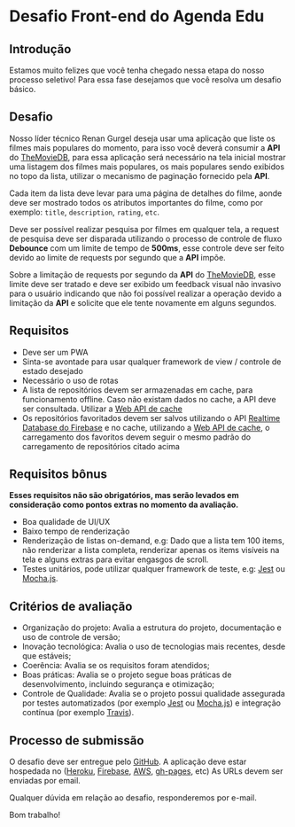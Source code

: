 # Desafio Front-end do Agenda Edu


## Introdução

Estamos muito felizes que você tenha chegado nessa etapa do nosso processo seletivo! Para essa fase desejamos que você resolva um desafio básico.


## Desafio

Nosso líder técnico Renan Gurgel deseja usar uma aplicação que liste os filmes mais populares do momento, para isso você deverá consumir a **API** do [TheMovieDB][tmdb-api-url], para essa aplicação será necessário na tela inicial mostrar uma listagem dos filmes mais populares, os mais populares sendo exibidos no topo da lista, utilizar o mecanismo de paginação fornecido pela **API**.

Cada item da lista deve levar para uma página de detalhes do filme, aonde deve ser mostrado todos os atributos importantes do filme, como por exemplo: `title`, `description`, `rating`, `etc`.

Deve ser possível realizar pesquisa por filmes em qualquer tela, a request de pesquisa deve ser disparada utilizando o processo de controle de fluxo **Debounce​** com um limite de tempo de **500ms**, esse controle deve ser feito devido ao limite de requests por segundo que a **API** impõe.

Sobre a limitação de requests por segundo da **API** do [TheMovieDB][tmdb-api-url], esse limite deve ser tratado e deve ser exibido um feedback visual não invasivo para o usuário indicando que não foi possível realizar a operação devido a limitação da **API** e solicite que ele tente novamente em alguns segundos.


## Requisitos

- Deve ser um PWA
- Sinta-se avontade para usar qualquer framework de view / controle de estado desejado
- Necessário o uso de rotas
- A lista de repositórios devem ser armazenadas em cache, para funcionamento offline. Caso não existam dados no cache, a API deve ser consultada. Utilizar a [Web API de cache][cache-api-url]
- Os repositórios favoritados devem ser salvos utilizando o API [Realtime Database do Firebase][firebase-database-url] e no cache, utilizando a [Web API de cache][cache-api-url], o carregamento dos favoritos devem seguir o mesmo padrão do carregamento de repositórios citado acima


## Requisitos bônus

**Esses requisitos não são obrigatórios, mas serão levados em consideração como pontos extras no momento da avaliação.**

- Boa qualidade de UI/UX
- Baixo tempo de renderização
- Renderização de listas on-demand, e.g: Dado que a lista tem 100 items, não renderizar a lista completa, renderizar apenas os items visíveis na tela e alguns extras para evitar engasgos de scroll.
- Testes unitários, pode utilizar qualquer framework de teste, e.g: [Jest][jest-url] ou [Mocha.js][mocha-url].


## Critérios de avaliação

- Organização do projeto: Avalia a estrutura do projeto, documentação e uso de controle de versão;
- Inovação tecnológica: Avalia o uso de tecnologias mais recentes, desde que estáveis;
- Coerência: Avalia se os requisitos foram atendidos;
- Boas práticas: Avalia se o projeto segue boas práticas de desenvolvimento, incluindo segurança e otimização;
- Controle de Qualidade: Avalia se o projeto possui qualidade assegurada por testes automatizados (por exemplo [Jest][jest-url] ou [Mocha.js][mocha-url]) e integração contínua (por exemplo [Travis][travis-ci-url]).


## Processo de submissão

O desafio deve ser entregue pelo [GitHub][github-url]. A aplicação deve estar hospedada no ([Heroku][heroku-url], [Firebase][firebase-url], [AWS][aws-url], [gh-pages][gh-pages-url], etc) As URLs devem ser enviadas por email.

Qualquer dúvida em relação ao desafio, responderemos por e-mail.

Bom trabalho!

[tmdb-api-url]: https://www.themoviedb.org/documentation/api
[reactjs-url]: https://reactjs.org/
[preactjs-url]: https://preactjs.com/
[angular-url]: https://angular.io/
[reduxjs-url]: https://redux.js.org/
[cache-api-url]: https://developer.mozilla.org/en-US/docs/Web/API/Cache
[jest-url]: https://facebook.github.io/jest/
[mocha-url]: https://mochajs.org/
[github-url]: https://github.com
[github-api-url]: https://developer.github.com/v3/
[heroku-url]: https://www.heroku.com/
[firebase-url]: https://www.firebase.com/
[aws-url]: https://aws.amazon.com/
[gh-pages-url]: https://pages.github.com/
[firebase-database-url]: https://firebase.google.com/docs/database/
[travis-ci-url]: https://travis-ci.com/
